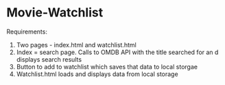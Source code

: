 # Movie-Watchlist
Requirements: 
1. Two pages - index.html and watchlist.html
2. Index = search page. Calls to OMDB API with the title searched for an d displays search results
3. Button to add to watchlist which saves that data to local storgae
4. Watchlist.html loads and displays data from local storage

